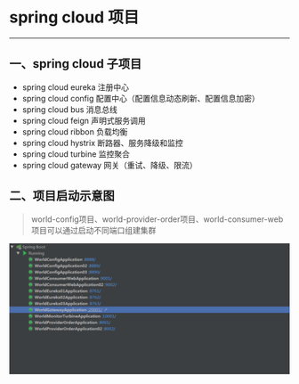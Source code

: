 # spring cloud 项目

------

## 一、spring cloud 子项目

 - spring cloud eureka 注册中心
 - spring cloud config 配置中心（配置信息动态刷新、配置信息加密）
 - spring cloud bus 消息总线
 - spring cloud feign 声明式服务调用
 - spring cloud ribbon 负载均衡
 - spring cloud hystrix 断路器、服务降级和监控
 - spring cloud turbine 监控聚合
 - spring cloud gateway 网关（重试、降级、限流）

## 二、项目启动示意图

> world-config项目、world-provider-order项目、world-consumer-web项目可以通过启动不同端口组建集群

![image](https://github.com/zuomengjun/world-cloud/blob/master/world-cloud.png)

